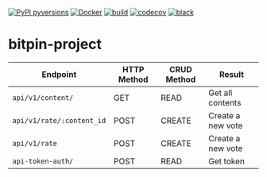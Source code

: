 [![PyPI pyversions](https://img.shields.io/pypi/pyversions/bitpin-project.svg)](https://pypi.python.org/pypi/bitpin-project/)
[![Docker](https://badgen.net/badge/icon/docker?icon=docker&label)](https://https://docker.com/)
[![build](https://github.com/agn-7/bitpin-project/workflows/build/badge.svg)](https://github.com/agn-7/bitpin-project/actions/workflows/github-actions.yml)
[![codecov](https://codecov.io/gh/agn-7/bitpin-project/branch/main/graph/badge.svg?style=flat-square)](https://codecov.io/gh/agn-7/bitpin-project) 
[![black](https://img.shields.io/badge/code%20style-black-000000.svg)](https://github.com/ambv/black) 

# bitpin-project

Endpoint |HTTP Method | CRUD Method | Result
-- | -- |-- |--
`api/v1/content/` | GET | READ | Get all contents
`api/v1/rate/:content_id` | POST | CREATE | Create a new vote
`api/v1/rate`| POST | CREATE | Create a new vote
`api-token-auth/` | POST | READ | Get token
